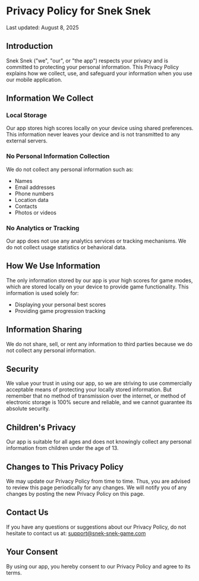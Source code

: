 # Privacy Policy for Snek Snek

Last updated: August 8, 2025

## Introduction

Snek Snek ("we", "our", or "the app") respects your privacy and is committed to protecting your personal information. This Privacy Policy explains how we collect, use, and safeguard your information when you use our mobile application.

## Information We Collect

### Local Storage
Our app stores high scores locally on your device using shared preferences. This information never leaves your device and is not transmitted to any external servers.

### No Personal Information Collection
We do not collect any personal information such as:
- Names
- Email addresses
- Phone numbers
- Location data
- Contacts
- Photos or videos

### No Analytics or Tracking
Our app does not use any analytics services or tracking mechanisms. We do not collect usage statistics or behavioral data.

## How We Use Information

The only information stored by our app is your high scores for game modes, which are stored locally on your device to provide game functionality. This information is used solely for:
- Displaying your personal best scores
- Providing game progression tracking

## Information Sharing

We do not share, sell, or rent any information to third parties because we do not collect any personal information.

## Security

We value your trust in using our app, so we are striving to use commercially acceptable means of protecting your locally stored information. But remember that no method of transmission over the internet, or method of electronic storage is 100% secure and reliable, and we cannot guarantee its absolute security.

## Children's Privacy

Our app is suitable for all ages and does not knowingly collect any personal information from children under the age of 13.

## Changes to This Privacy Policy

We may update our Privacy Policy from time to time. Thus, you are advised to review this page periodically for any changes. We will notify you of any changes by posting the new Privacy Policy on this page.

## Contact Us

If you have any questions or suggestions about our Privacy Policy, do not hesitate to contact us at: support@snek-snek-game.com

## Your Consent

By using our app, you hereby consent to our Privacy Policy and agree to its terms.
